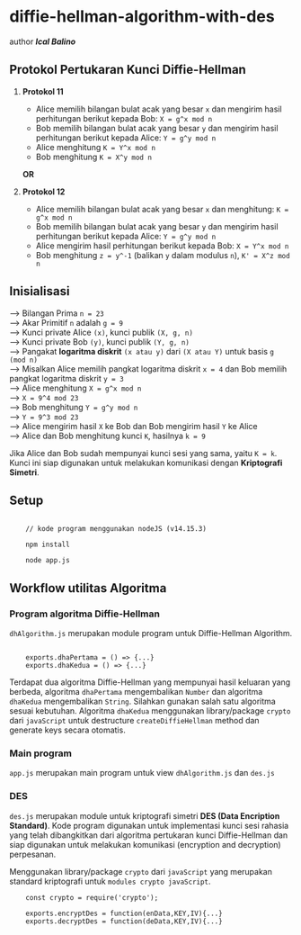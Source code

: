 # diffie-hellman-algorithm-with-des

author **_Ical Balino_**

## Protokol Pertukaran Kunci Diffie-Hellman
1. **Protokol 11**
    - Alice memilih bilangan bulat acak yang besar `x` dan mengirim hasil perhitungan berikut kepada Bob: `X = g^x mod n`
    - Bob memilih bilangan bulat acak yang besar `y` dan mengirim hasil perhitungan berikut kepada Alice: `Y = g^y mod n`
    - Alice menghitung `K = Y^x mod n`
    - Bob menghitung `K = X^y mod n`

    **OR**

2. **Protokol 12**
    - Alice memilih bilangan bulat acak yang besar `x` dan menghitung: `K = g^x mod n`
    - Bob memilih bilangan bulat acak yang besar `y` dan mengirim hasil perhitungan berikut kepada Alice: `Y = g^y mod n`
    - Alice mengirim hasil perhitungan berikut kepada Bob: `X = Y^x mod n`
    - Bob menghitung `z = y^-1` (balikan `y` dalam modulus `n`), `K' = X^z mod n`

## Inisialisasi
--> Bilangan Prima `n = 23` <br>
--> Akar Primitif `n` adalah `g = 9` <br>
--> Kunci private Alice `(x)`, kunci publik `(X, g, n)` <br>
--> Kunci private Bob `(y)`, kunci publik `(Y, g, n)` <br>
--> Pangakat **logaritma diskrit** `(x atau y)` dari `(X atau Y)` untuk basis `g (mod n)` <br>
--> Misalkan Alice memilih pangkat logaritma diskrit `x = 4` dan Bob memilih pangkat logaritma diskrit `y = 3` <br>
--> Alice menghitung `X = g^x mod n` <br>
--> `X = 9^4 mod 23` <br>
--> Bob menghitung `Y = g^y mod n` <br>
--> `Y = 9^3 mod 23` <br>
--> Alice mengirim hasil `X` ke Bob dan Bob mengirim hasil `Y` ke Alice <br>
--> Alice dan Bob menghitung kunci `K`, hasilnya `k = 9`

Jika Alice dan Bob sudah mempunyai kunci sesi yang sama, yaitu `K = k`. Kunci ini siap digunakan untuk melakukan komunikasi dengan **Kriptografi Simetri**.

## Setup
```

    // kode program menggunakan nodeJS (v14.15.3)

    npm install

    node app.js

```

## Workflow utilitas Algoritma
### Program algoritma Diffie-Hellman
`dhAlgorithm.js` merupakan module program untuk Diffie-Hellman Algorithm.

```

    exports.dhaPertama = () => {...}
    exports.dhaKedua = () => {...}

```

Terdapat dua algoritma Diffie-Hellman yang mempunyai hasil keluaran yang berbeda, algoritma `dhaPertama` mengembalikan `Number` dan algoritma `dhaKedua` mengembalikan `String`. Silahkan gunakan salah satu algoritma sesuai kebutuhan. Algoritma `dhaKedua` menggunakan library/package `crypto` dari `javaScript` untuk destructure `createDiffieHellman` method dan generate keys secara otomatis.

### Main program
`app.js` merupakan main program untuk view `dhAlgorithm.js` dan `des.js`

### DES
`des.js` merupakan module untuk kriptografi simetri **DES (Data Encription Standard)**. Kode program digunakan untuk implementasi kunci sesi rahasia yang telah dibangkitkan dari algoritma pertukaran kunci Diffie-Hellman dan siap digunakan untuk melakukan komunikasi (encryption and decryption) perpesanan.

Menggunakan library/package `crypto` dari `javaScript` yang merupakan standard kriptografi untuk `modules crypto javaScript`.

```
    const crypto = require('crypto');

    exports.encryptDes = function(enData,KEY,IV){...}
    exports.decryptDes = function(deData,KEY,IV){...}

```
